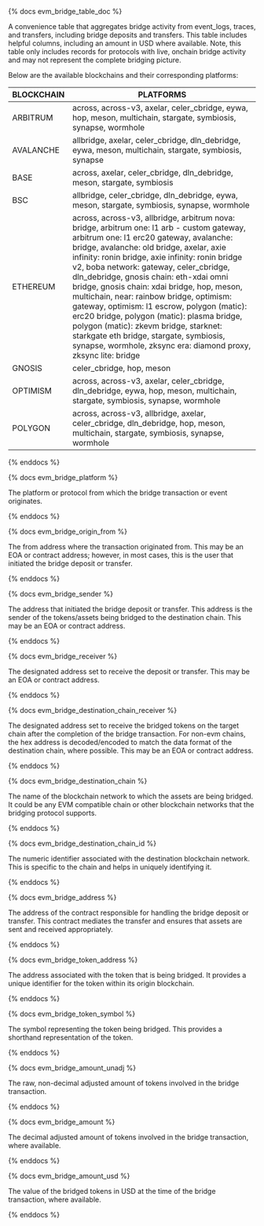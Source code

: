 {% docs evm_bridge_table_doc %}

A convenience table that aggregates bridge activity from event_logs, traces, and transfers, including bridge deposits and transfers. This table includes helpful columns, including an amount in USD where available. Note, this table only includes records for protocols with live, onchain bridge activity and may not represent the complete bridging picture.

Below are the available blockchains and their corresponding platforms:

| BLOCKCHAIN | PLATFORMS                                                                                       |
|------------|-------------------------------------------------------------------------------------------------|
| ARBITRUM   | across, across-v3, axelar, celer_cbridge, eywa, hop, meson, multichain, stargate, symbiosis, synapse, wormhole |
| AVALANCHE  | allbridge, axelar, celer_cbridge, dln_debridge, eywa, meson, multichain, stargate, symbiosis, synapse |
| BASE       | across, axelar, celer_cbridge, dln_debridge, meson, stargate, symbiosis |
| BSC        | allbridge, celer_cbridge, dln_debridge, eywa, meson, stargate, symbiosis, synapse, wormhole |
| ETHEREUM   | across, across-v3, allbridge, arbitrum nova: bridge, arbitrum one: l1 arb - custom gateway, arbitrum one: l1 erc20 gateway, avalanche: bridge, avalanche: old bridge, axelar, axie infinity: ronin bridge, axie infinity: ronin bridge v2, boba network: gateway, celer_cbridge, dln_debridge, gnosis chain: eth-xdai omni bridge, gnosis chain: xdai bridge, hop, meson, multichain, near: rainbow bridge, optimism: gateway, optimism: l1 escrow, polygon (matic): erc20 bridge, polygon (matic): plasma bridge, polygon (matic): zkevm bridge, starknet: starkgate eth bridge, stargate, symbiosis, synapse, wormhole, zksync era: diamond proxy, zksync lite: bridge |
| GNOSIS     | celer_cbridge, hop, meson |
| OPTIMISM   | across, across-v3, axelar, celer_cbridge, dln_debridge, eywa, hop, meson, multichain, stargate, symbiosis, synapse, wormhole |
| POLYGON    | across, across-v3, allbridge, axelar, celer_cbridge, dln_debridge, hop, meson, multichain, stargate, symbiosis, synapse, wormhole |

{% enddocs %}

{% docs evm_bridge_platform %}

The platform or protocol from which the bridge transaction or event originates.

{% enddocs %}

{% docs evm_bridge_origin_from %}

The from address where the transaction originated from. This may be an EOA or contract address; however, in most cases, this is the user that initiated the bridge deposit or transfer.

{% enddocs %}

{% docs evm_bridge_sender %}

The address that initiated the bridge deposit or transfer. This address is the sender of the tokens/assets being bridged to the destination chain. This may be an EOA or contract address.

{% enddocs %}

{% docs evm_bridge_receiver %}

The designated address set to receive the deposit or transfer. This may be an EOA or contract address.

{% enddocs %}

{% docs evm_bridge_destination_chain_receiver %}

The designated address set to receive the bridged tokens on the target chain after the completion of the bridge transaction. For non-evm chains, the hex address is decoded/encoded to match the data format of the destination chain, where possible. This may be an EOA or contract address.

{% enddocs %}

{% docs evm_bridge_destination_chain %}

The name of the blockchain network to which the assets are being bridged. It could be any EVM compatible chain or other blockchain networks that the bridging protocol supports.

{% enddocs %}

{% docs evm_bridge_destination_chain_id %}

The numeric identifier associated with the destination blockchain network. This is specific to the chain and helps in uniquely identifying it.

{% enddocs %}

{% docs evm_bridge_address %}

The address of the contract responsible for handling the bridge deposit or transfer. This contract mediates the transfer and ensures that assets are sent and received appropriately.

{% enddocs %}

{% docs evm_bridge_token_address %}

The address associated with the token that is being bridged. It provides a unique identifier for the token within its origin blockchain.

{% enddocs %}

{% docs evm_bridge_token_symbol %}

The symbol representing the token being bridged. This provides a shorthand representation of the token.

{% enddocs %}

{% docs evm_bridge_amount_unadj %}

The raw, non-decimal adjusted amount of tokens involved in the bridge transaction.

{% enddocs %}

{% docs evm_bridge_amount %}

The decimal adjusted amount of tokens involved in the bridge transaction, where available.

{% enddocs %}

{% docs evm_bridge_amount_usd %}

The value of the bridged tokens in USD at the time of the bridge transaction, where available.

{% enddocs %}

